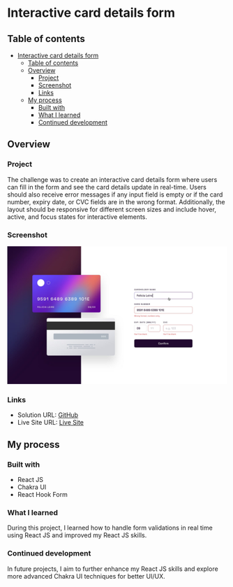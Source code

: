 # Interactive card details form

## Table of contents

- [Interactive card details form](#interactive-card-details-form)
  - [Table of contents](#table-of-contents)
  - [Overview](#overview)
    - [Project](#project)
    - [Screenshot](#screenshot)
    - [Links](#links)
  - [My process](#my-process)
    - [Built with](#built-with)
    - [What I learned](#what-i-learned)
    - [Continued development](#continued-development)

## Overview

### Project

The challenge was to create an interactive card details form where users can fill in the form and see the card details update in real-time. Users should also receive error messages if any input field is empty or if the card number, expiry date, or CVC fields are in the wrong format. Additionally, the layout should be responsive for different screen sizes and include hover, active, and focus states for interactive elements.

### Screenshot

![Solution screenshot](./design/active-states.jpg)

### Links

- Solution URL: [GitHub](https://github.com/vensi9/interactive-card-details-form)
- Live Site URL: [Live Site](https://card-form-reactjs.netlify.app/)

## My process

### Built with

- React JS
- Chakra UI
- React Hook Form

### What I learned

During this project, I learned how to handle form validations in real time using React JS and improved my React JS skills.

### Continued development

In future projects, I aim to further enhance my React JS skills and explore more advanced Chakra UI techniques for better UI/UX.
